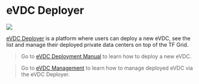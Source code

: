 # eVDC Deployer

![](deployer.png)

[eVDC Deployer](vdc.testnet.grid.tf) is a platform where users can deploy a new eVDC, see the list and manage their deployed private data centers on top of the TF Grid.

> Go to [eVDC Deployment Manual](evdc_deploy.md) to learn how to deploy a new eVDC.

> Go to [eVDC Management](evdc_manage.md) to learn how to manage deployed eVDC via the eVDC Deployer. 